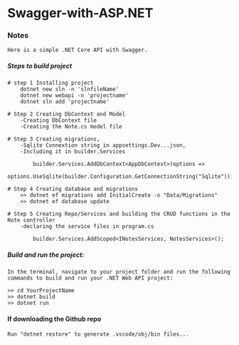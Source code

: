 # Swagger-with-ASP.NET

### Notes

    Here is a simple .NET Core API with Swagger.

##### Steps to build project

    # step 1 Installing project
        dotnet new sln -n 'slnfileName'
        dotnet new webapi -n 'projectname'
        dotnet sln add 'projectname'

    # Step 2 Creating DbContext and Model
        -Creating DbContext file
        -Creating the Note.cs model file

    # Step 3 Creating migrations,
        -Sqlite Connextion string in appsettings.Dev...json,
        -Including it in builder.Services

            builder.Services.AddDbContext<AppDbContext>(options =>
                options.UseSqlite(builder.Configuration.GetConnectionString("Sqlite")));

    # Step 4 Creating database and migrations
        >> dotnet ef migrations add InitialCreate -o "Data/Migrations"
        >> dotnet ef database update

    # Step 5 Creating Repo/Services and building the CRUD functions in the Note controller
        -declaring the service files in program.cs

            builder.Services.AddScoped<INotesServices, NotesServices>();

##### Build and run the project:

    In the terminal, navigate to your project folder and run the following commands to build and run your .NET Web API project:

    >> cd YourProjectName
    >> dotnet build
    >> dotnet run

#### If downloading the Github repo

    Run "dotnet restore" to generate .vscode/obj/bin files...
